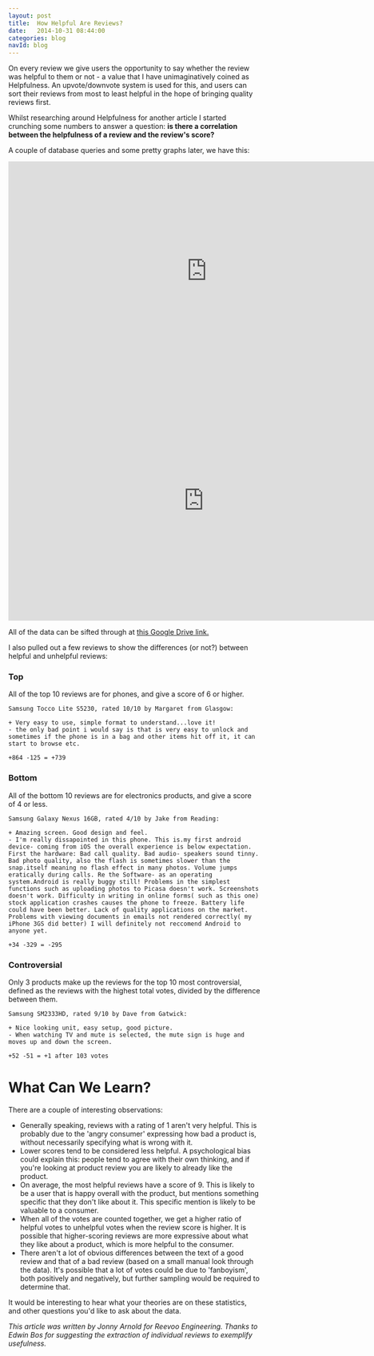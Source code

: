 ```yaml
---
layout: post
title:  How Helpful Are Reviews?
date:   2014-10-31 08:44:00
categories: blog
navId: blog
---
```


On every review we give users the opportunity to say whether the review was helpful to them or not - a value that I have unimaginatively coined as Helpfulness. An upvote/downvote system is used for this, and users can sort their reviews from most to least helpful in the hope of bringing quality reviews first.

Whilst researching around Helpfulness for another article I started crunching some numbers to answer a question: **is there a correlation between the helpfulness of a review and the review's score?**

A couple of database queries and some pretty graphs later, we have this:

<iframe width="793" height="437" seamless frameborder="0" scrolling="no" src="https://docs.google.com/spreadsheets/d/1h2zeqvAEz8V14heOgHbGhAHieAdbOW7WtQdtT1WKzWk/pubchart?oid=1415431543&amp;format=image"></iframe>

<iframe width="781" height="481" seamless frameborder="0" scrolling="no" src="https://docs.google.com/spreadsheets/d/1h2zeqvAEz8V14heOgHbGhAHieAdbOW7WtQdtT1WKzWk/pubchart?oid=476501498&amp;format=image"></iframe>

All of the data can be sifted through at [this Google Drive link.](https://docs.google.com/spreadsheets/d/1h2zeqvAEz8V14heOgHbGhAHieAdbOW7WtQdtT1WKzWk/edit?usp=sharing)

I also pulled out a few reviews to show the differences (or not?) between helpful and unhelpful reviews:

### Top

All of the top 10 reviews are for phones, and give a score of 6 or higher.

    Samsung Tocco Lite S5230, rated 10/10 by Margaret from Glasgow:

    + Very easy to use, simple format to understand...love it!    
    - the only bad point i would say is that is very easy to unlock and sometimes if the phone is in a bag and other items hit off it, it can start to browse etc.

    +864 -125 = +739

### Bottom

All of the bottom 10 reviews are for electronics products, and give a score of 4 or less.

    Samsung Galaxy Nexus 16GB, rated 4/10 by Jake from Reading:

    + Amazing screen. Good design and feel.   
    - I'm really dissapointed in this phone. This is.my first android device- coming from iOS the overall experience is below expectation. First the hardware: Bad call quality. Bad audio- speakers sound tinny. Bad photo quality, also the flash is sometimes slower than the snap.itself meaning no flash effect in many photos. Volume jumps eratically during calls. Re the Software- as an operating system.Android is really buggy still! Problems in the simplest functions such as uploading photos to Picasa doesn't work. Screenshots doesn't work. Difficulty in writing in online forms( such as this one) stock application crashes causes the phone to freeze. Battery life could have been better. Lack of quality applications on the market. Problems with viewing documents in emails not rendered correctly( my iPhone 3GS did better) I will definitely not reccomend Android to anyone yet.

    +34 -329 = -295

### Controversial

Only 3 products make up the reviews for the top 10 most controversial, defined as the reviews with the highest total votes, divided by the difference between them.

    Samsung SM2333HD, rated 9/10 by Dave from Gatwick:

    + Nice looking unit, easy setup, good picture.
    - When watching TV and mute is selected, the mute sign is huge and moves up and down the screen.

    +52 -51 = +1 after 103 votes

# What Can We Learn?

There are a couple of interesting observations:

- Generally speaking, reviews with a rating of 1 aren't very helpful. This is probably due to the 'angry consumer' expressing how bad a product is, without necessarily specifying what is wrong with it. 
- Lower scores tend to be considered less helpful. A psychological bias could explain this: people tend to agree with their own thinking, and if you're looking at product review you are likely to already like the product.
- On average, the most helpful reviews have a score of 9. This is likely to be a user that is happy overall with the product, but mentions something specific that they don't like about it. This specific mention is likely to be valuable to a consumer.
- When all of the votes are counted together, we get a higher ratio of helpful votes to unhelpful votes when the review score is higher. It is possible that higher-scoring reviews are more expressive about what they like about a product, which is more helpful to the consumer.
- There aren't a lot of obvious differences between the text of a good review and that of a bad review (based on a small manual look through the data). It's possible that a lot of votes could be due to 'fanboyism', both positively and negatively, but further sampling would be required to determine that.

It would be interesting to hear what your theories are on these statistics, and other questions you'd like to ask about the data.

*This article was written by Jonny Arnold for Reevoo Engineering. Thanks to Edwin Bos for suggesting the extraction of individual reviews to exemplify usefulness.*